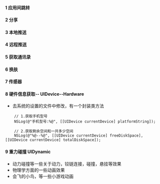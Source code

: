 #### 1 应用间跳转
#### 2 分享
#### 3 本地推送
#### 4 远程推送 
#### 5 获取通讯录
#### 6 换肤
#### 7 传感器
#### 8 硬件信息获取-- UIDevice--Hardware
- 去系统的设置的文件中修改，有一个封装类方法

```
    // 1.获取手机型号
    NSLog(@"手机型号:%@", [[UIDevice currentDevice] platformString]);
    
    // 2.获取剩余空间和一共多少空间
    NSLog(@"%@--%@", [[UIDevice currentDevice] freeDiskSpace], [[UIDevice currentDevice] totalDiskSpace]);
```

#### 9 重力碰撞 UIDynamic
- 动力碰撞等一些关于动力，铰链连接，碰撞，悬挂等效果
- 物理学方面的一些动画效果
- 会飞的小鸟，等一些小游戏动画


